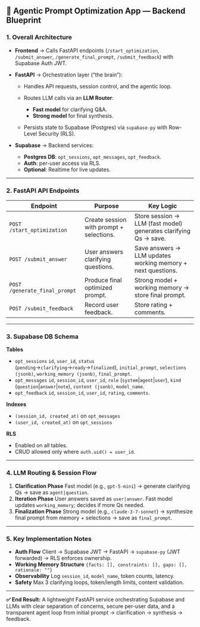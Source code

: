 ## 🧠 Agentic Prompt Optimization App — Backend Blueprint

### 1. **Overall Architecture**

* **Frontend** → Calls FastAPI endpoints (`/start_optimization`, `/submit_answer`, `/generate_final_prompt`, `/submit_feedback`) with Supabase Auth JWT.
* **FastAPI** → Orchestration layer (“the brain”):

  * Handles API requests, session control, and the agentic loop.
  * Routes LLM calls via an **LLM Router**:

    * **Fast model** for clarifying Q\&A.
    * **Strong model** for final synthesis.
  * Persists state to Supabase (Postgres) via `supabase-py` with Row-Level Security (RLS).
* **Supabase** → Backend services:

  * **Postgres DB**: `opt_sessions`, `opt_messages`, `opt_feedback`.
  * **Auth**: per-user access via RLS.
  * **Optional**: Realtime for live updates.

---

### 2. **FastAPI API Endpoints**

| Endpoint                      | Purpose                                  | Key Logic                                                        |
| ----------------------------- | ---------------------------------------- | ---------------------------------------------------------------- |
| `POST /start_optimization`    | Create session with prompt + selections. | Store session → LLM (fast model) generates clarifying Qs → save. |
| `POST /submit_answer`         | User answers clarifying questions.       | Save answers → LLM updates working memory + next questions.      |
| `POST /generate_final_prompt` | Produce final optimized prompt.          | Strong model + working memory → store final prompt.              |
| `POST /submit_feedback`       | Record user feedback.                    | Store rating + comments.                                         |

---

### 3. **Supabase DB Schema**

**Tables**

* `opt_sessions`
  `id`, `user_id`, `status` (`pending`→`clarifying`→`ready`→`finalized`),
  `initial_prompt`, `selections (jsonb)`, `working_memory (jsonb)`, `final_prompt`.
* `opt_messages`
  `id`, `session_id`, `user_id`, `role` (`system`|`agent`|`user`),
  `kind` (`question`|`answer`|`note`), `content (jsonb)`, `model_name`.
* `opt_feedback`
  `id`, `session_id`, `user_id`, `rating`, `comments`.

**Indexes**

* `(session_id, created_at)` on `opt_messages`
* `(user_id, created_at)` on `opt_sessions`

**RLS**

* Enabled on all tables.
* CRUD allowed only where `auth.uid() = user_id`.

---

### 4. **LLM Routing & Session Flow**

1. **Clarification Phase**
   Fast model (e.g., `gpt-5-mini`) → generate clarifying Qs → save as `agent|question`.
2. **Iteration Phase**
   User answers saved as `user|answer`.
   Fast model updates `working_memory`; decides if more Qs needed.
3. **Finalization Phase**
   Strong model (e.g., `claude-3-7-sonnet`) → synthesize final prompt from memory + selections → save as `final_prompt`.

---

### 5. **Key Implementation Notes**

* **Auth Flow**
  Client → Supabase JWT → FastAPI → `supabase-py` (JWT forwarded) → RLS enforces ownership.
* **Working Memory Structure**
  `{facts: [], constraints: [], gaps: [], rationale: ""}`
* **Observability**
  Log `session_id`, `model_name`, token counts, latency.
* **Safety**
  Max 3 clarifying loops, token/length limits, content validation.

---

**✅ End Result:**
A lightweight FastAPI service orchestrating Supabase and LLMs with clear separation of concerns, secure per-user data, and a transparent agent loop from initial prompt → clarification → synthesis → feedback.
